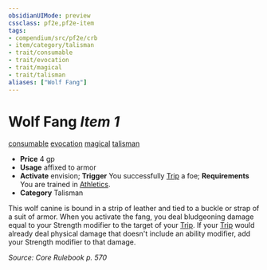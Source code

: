 ```yaml
---
obsidianUIMode: preview
cssclass: pf2e,pf2e-item
tags:
- compendium/src/pf2e/crb
- item/category/talisman
- trait/consumable
- trait/evocation
- trait/magical
- trait/talisman
aliases: ["Wolf Fang"]
---
```

# Wolf Fang *Item 1*  
[consumable](../../../Rules/traits/consumable.md)  [evocation](../../../Rules/traits/evocation.md)  [magical](../../../Rules/traits/magical.md)  [talisman](../../../Rules/traits/talisman.md)  

- **Price** 4 gp
- **Usage** affixed to armor
- **Activate** envision; **Trigger** You successfully [Trip](../../../Rules/actions/trip.md) a foe; **Requirements** You are trained in [Athletics](../../skills.md#Athletics).
- **Category** Talisman

This wolf canine is bound in a strip of leather and tied to a buckle or strap of a suit of armor. When you activate the fang, you deal bludgeoning damage equal to your Strength modifier to the target of your [Trip](../../../Rules/actions/trip.md). If your [Trip](../../../Rules/actions/trip.md) would already deal physical damage that doesn't include an ability modifier, add your Strength modifier to that damage.

*Source: Core Rulebook p. 570*